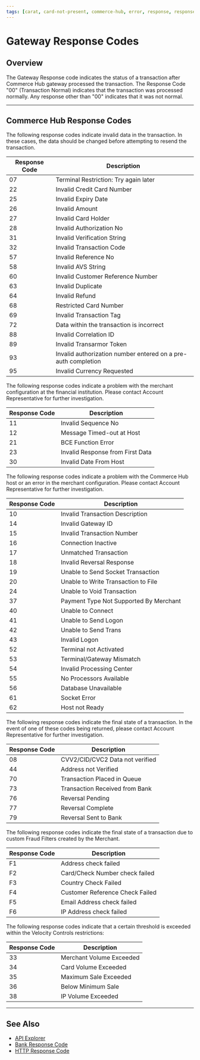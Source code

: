 ```yaml
---
tags: [carat, card-not-present, commerce-hub, error, response, response-code, card-present]
---
```


# Gateway Response Codes

## Overview

The Gateway Response code indicates the status of a transaction after Commerce Hub gateway processed the transaction. The Response Code "00" (Transaction Normal) indicates that the transaction was processed normally. Any response other than "00" indicates that it was not normal.

---

## Commerce Hub Response Codes

<!--
type: tab
title: Invalid Data
-->

The following response codes indicate invalid data in the transaction. In these cases, the data should be changed before attempting to resend the transaction.

| Response Code | Description |
| ----- | -------------- |
| 07 | Terminal Restriction: Try again later 
| 22 | Invalid Credit Card Number |
| 25 | Invalid Expiry Date |
| 26 | Invalid Amount |
| 27 | Invalid Card Holder |
| 28 | Invalid Authorization No |
| 31 | Invalid Verification String |
| 32 | Invalid Transaction Code |
| 57 | Invalid Reference No |
| 58 | Invalid AVS String |
| 60 | Invalid Customer Reference Number |
| 63 | Invalid Duplicate |
| 64 | Invalid Refund |
| 68 | Restricted Card Number |
| 69 | Invalid Transaction Tag |
| 72 | Data within the transaction is incorrect |
| 88 | Invalid Correlation ID |
| 89 | Invalid Transarmor Token |
| 93 | Invalid authorization number entered on a pre-auth completion |
| 95 | Invalid Currency Requested |

<!--
type: tab
title: Merchant Configuration
-->

The following response codes indicate a problem with the merchant configuration at the financial institution. Please contact Account Representative for further investigation.

| Response Code | Description |
| ----- | -------------- |
| 11 | Invalid Sequence No |
| 12 | Message Timed-out at Host |
| 21 | BCE Function Error |
| 23 | Invalid Response from First Data |
| 30 | Invalid Date From Host |

<!--
type: tab
title: Commerce Hub Error
-->

The following response codes indicate a problem with the Commerce Hub host or an error in the merchant configuration. Please contact Account Representative for further investigation.


| Response Code | Description |
| ----- | -------------- |
| 10 | Invalid Transaction Description |
| 14 | Invalid Gateway ID |
| 15 | Invalid Transaction Number |
| 16 | Connection Inactive |
| 17 | Unmatched Transaction |
| 18 | Invalid Reversal Response |
| 19 | Unable to Send Socket Transaction |
| 20 | Unable to Write Transaction to File |
| 24 | Unable to Void Transaction |
| 37 | Payment Type Not Supported By Merchant |
| 40 | Unable to Connect |
| 41 | Unable to Send Logon |
| 42 | Unable to Send Trans |
| 43 | Invalid Logon |
| 52 | Terminal not Activated |
| 53 | Terminal/Gateway Mismatch |
| 54 | Invalid Processing Center |
| 55 | No Processors Available |
| 56 | Database Unavailable |
| 61 | Socket Error |
| 62 | Host not Ready |

<!--
type: tab
title: Miscellaneous
-->

The following response codes indicate the final state of a transaction. In the event of one of these codes being returned, please contact Account Representative for further investigation.

| Response Code | Description |
| ----- | -------------- |
| 08 | CVV2/CID/CVC2 Data not verified |
| 44 | Address not Verified |
| 70 | Transaction Placed in Queue |
| 73 | Transaction Received from Bank |
| 76 | Reversal Pending |
| 77 | Reversal Complete |
| 79 | Reversal Sent to Bank |

<!--
type: tab
title: Suspect Fraud
-->

The following response codes indicate the final state of a transaction due to custom Fraud Filters created by the Merchant.

| Response Code | Description |
| ----- | -------------- |
| F1 | Address check failed |
| F2 | Card/Check Number check failed |
| F3 | Country Check Failed |
| F4 | Customer Reference Check Failed |
| F5 | Email Address check failed |
| F6 | IP Address check failed |

<!--
type: tab
title: Velocity Control Restrictions
-->

The following response codes indicate that a certain threshold is exceeded within the Velocity Controls restrictions:

| Response Code | Description |
| ----- | -------------- |
| 33 | Merchant Volume Exceeded |
| 34 | Card Volume Exceeded |
| 35 | Maximum Sale Exceeded |
| 36 | Below Minimum Sale |
| 38 | IP Volume Exceeded |

<!-- type: tab-end -->

---

## See Also

- [API Explorer](url)
- [Bank Response Code](?path=docs/Resources/Guides/Response-Codes/Bank-Issuer.md)
- [HTTP Response Code](?path=docs/Resources/Guides/Response-Codes/HTTP.md)